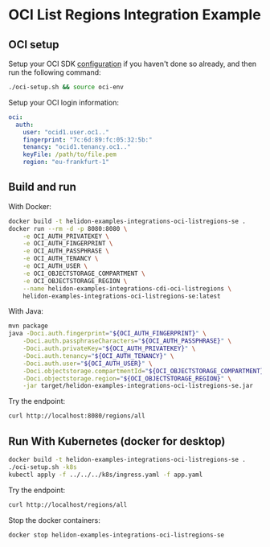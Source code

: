 # OCI List Regions Integration Example

## OCI setup

Setup your OCI SDK [configuration](https://docs.cloud.oracle.com/iaas/Content/API/Concepts/sdkconfig.htm)
 if you haven't done so already, and then run the following command:
```bash
./oci-setup.sh && source oci-env
```
Setup your OCI login information:

```yaml
oci:
  auth:
    user: "ocid1.user.oc1.."
    fingerprint: "7c:6d:89:fc:05:32:5b:"
    tenancy: "ocid1.tenancy.oc1.."
    keyFile: /path/to/file.pem
    region: "eu-frankfurt-1"
```

## Build and run

With Docker:
```bash
docker build -t helidon-examples-integrations-oci-listregions-se .
docker run --rm -d -p 8080:8080 \
    -e OCI_AUTH_PRIVATEKEY \
    -e OCI_AUTH_FINGERPRINT \
    -e OCI_AUTH_PASSPHRASE \
    -e OCI_AUTH_TENANCY \
    -e OCI_AUTH_USER \
    -e OCI_OBJECTSTORAGE_COMPARTMENT \
    -e OCI_OBJECTSTORAGE_REGION \
    --name helidon-examples-integrations-cdi-oci-listregions \
    helidon-examples-integrations-oci-listregions-se:latest
```

With Java:
```bash
mvn package
java -Doci.auth.fingerprint="${OCI_AUTH_FINGERPRINT}" \
    -Doci.auth.passphraseCharacters="${OCI_AUTH_PASSPHRASE}" \
    -Doci.auth.privateKey="${OCI_AUTH_PRIVATEKEY}" \
    -Doci.auth.tenancy="${OCI_AUTH_TENANCY}" \
    -Doci.auth.user="${OCI_AUTH_USER}" \
    -Doci.objectstorage.compartmentId="${OCI_OBJECTSTORAGE_COMPARTMENT}" \
    -Doci.objectstorage.region="${OCI_OBJECTSTORAGE_REGION}" \
    -jar target/helidon-examples-integrations-oci-listregions-se.jar
```

Try the endpoint:

```bash
curl http://localhost:8080/regions/all
```

## Run With Kubernetes (docker for desktop)

```bash
docker build -t helidon-examples-integrations-oci-listregions-se .
./oci-setup.sh -k8s
kubectl apply -f ../../../k8s/ingress.yaml -f app.yaml
```

Try the endpoint:

```bash
curl http://localhost/regions/all
```

Stop the docker containers:
```bash
docker stop helidon-examples-integrations-oci-listregions-se
```
